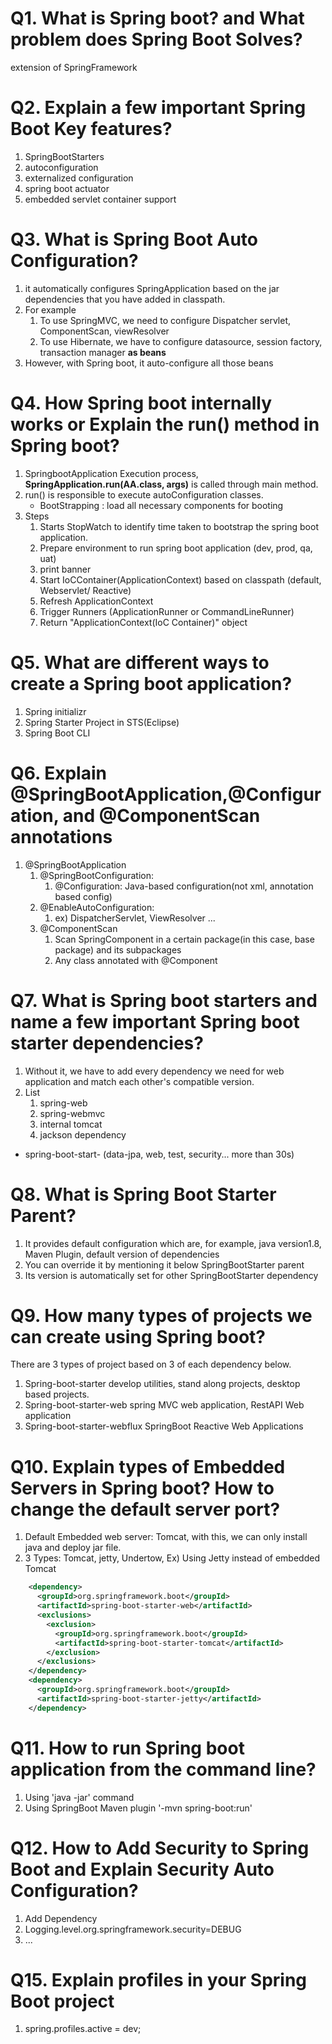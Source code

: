 # Q1. What is Spring boot? and What problem does Spring Boot Solves?
extension of SpringFramework

# Q2. Explain a few important Spring Boot Key features?
1. SpringBootStarters
2. autoconfiguration
3. externalized configuration
4. spring boot actuator
5. embedded servlet container support

# Q3. What is Spring Boot Auto Configuration?
1. it automatically configures SpringApplication based on the jar dependencies that you have added in classpath.
2. For example
   1. To use SpringMVC, we need to configure Dispatcher servlet, ComponentScan, viewResolver
   2. To use Hibernate, we have to configure datasource, session factory, transaction manager **as beans**
3. However, with Spring boot, it auto-configure all those beans 

# Q4. How Spring boot internally works or Explain the run() method in Spring boot?
1. SpringbootApplication Execution process, **SpringApplication.run(AA.class, args)** is called through main method.
2. run() is responsible to execute autoConfiguration classes.
   * BootStrapping : load all necessary components for booting
3. Steps
   1) Starts StopWatch to identify time taken to bootstrap the spring boot application.
   2) Prepare environment to run spring boot application (dev, prod, qa, uat)
   3) print banner
   4) Start IoCContainer(ApplicationContext) based on classpath (default, Webservlet/ Reactive)
   5) Refresh ApplicationContext
   6) Trigger Runners (ApplicationRunner or CommandLineRunner)
   7) Return "ApplicationContext(IoC Container)" object
   
# Q5. What are different ways to create a Spring boot application?
1. Spring initializr
2. Spring Starter Project in STS(Eclipse)
3. Spring Boot CLI

# Q6. Explain @SpringBootApplication,@Configuration, and @ComponentScan annotations
1. @SpringBootApplication
   1. @SpringBootConfiguration: 
      1. @Configuration: Java-based configuration(not xml, annotation based config)
   2. @EnableAutoConfiguration:
      1. ex) DispatcherServlet, ViewResolver ...
   3. @ComponentScan
      1. Scan SpringComponent in a certain package(in this case, base package) and its subpackages
      2. Any class annotated with @Component

# Q7. What is Spring boot starters and name a few important Spring boot starter dependencies?
1. Without it, we have to add every dependency we need for web application and match each other's compatible version.
2. List
   1. spring-web
   2. spring-webmvc
   3. internal tomcat
   4. jackson dependency
* spring-boot-start-  (data-jpa, web, test, security... more than 30s)

# Q8. What is Spring Boot Starter Parent?
  1. It provides default configuration which are, for example, java version1.8, Maven Plugin, default version of dependencies
  2. You can override it by mentioning it below SpringBootStarter parent
  3. Its version is automatically set for other SpringBootStarter dependency

# Q9. How many types of projects we can create using Spring boot?
There are 3 types of project based on 3 of each dependency below.
1. Spring-boot-starter
 develop utilities, stand along projects, desktop based projects.
2. Spring-boot-starter-web
 spring MVC web application, RestAPI Web application
3. Spring-boot-starter-webflux
 SpringBoot Reactive Web Applications

# Q10. Explain types of Embedded Servers in Spring boot? How to change the default server port?
1. Default Embedded web server: Tomcat, with this, we can only install java and deploy jar file.
2. 3 Types: Tomcat, jetty, Undertow, 
Ex) Using Jetty instead of embedded Tomcat
```xml
    <dependency>
      <groupId>org.springframework.boot</groupId>
      <artifactId>spring-boot-starter-web</artifactId>
      <exclusions>
        <exclusion>
          <groupId>org.springframework.boot</groupId>
          <artifactId>spring-boot-starter-tomcat</artifactId>
        </exclusion>
      </exclusions>
    </dependency>
    <dependency>
      <groupId>org.springframework.boot</groupId>
      <artifactId>spring-boot-starter-jetty</artifactId>
    </dependency>
```
# Q11. How to run Spring boot application from the command line?
1. Using 'java -jar' command
2. Using SpringBoot Maven plugin '-mvn spring-boot:run'

# Q12. How to Add Security to Spring Boot and Explain Security Auto Configuration?
1. Add Dependency
2. Logging.level.org.springframework.security=DEBUG 
3. ...

# Q15. Explain profiles in your Spring Boot project
1. spring.profiles.active = dev;